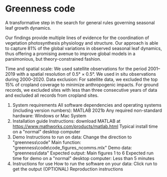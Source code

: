# Greenness code
A transformative step in the search for general rules governing seasonal leaf growth dynamics.

Our findings provide multiple lines of evidence for the coordination of vegetation photosynthesis physiology and structure.
Our approach is able to capture 81% of the global variations in observed seasonal leaf dynamics, thus offering a promising avenue to improve global models in a parsimonious, but theory-constrained fashion.

Time and spatial scale: We used satellite observations for the period 2001–2019 with a spatial resolution of 0.5° × 0.5°. We used in situ observations during 2000–2020.
Data exclusion: For satellite data, we excluded the top 15% of cropland coverage to minimize anthropogenic impacts. For ground records, we excluded sites with less than three consecutive years of data and excluded all records from cropland sites.

1. System requirements
All software dependencies and operating systems (including version numbers): MATLAB 2021b
Any required non-standard hardware: Windows or Mac System
2. Installation guide
Instructions: download MATLAB at https://www.mathworks.com/products/matlab.html
Typical install time on a "normal" desktop computer
3. Demo
Instructions to run on data: 
Change the direction to "greenness\code\"
Main function: "greenness\code\code_figures_ncomms.mlx"
Demo data: "greenness\data\"
Expected output: Main figures 1 to 6
Expected run time for demo on a "normal" desktop computer: Less than 5 minutes
4. Instructions for use
How to run the software on your data: Click run to get the output
(OPTIONAL) Reproduction instructions